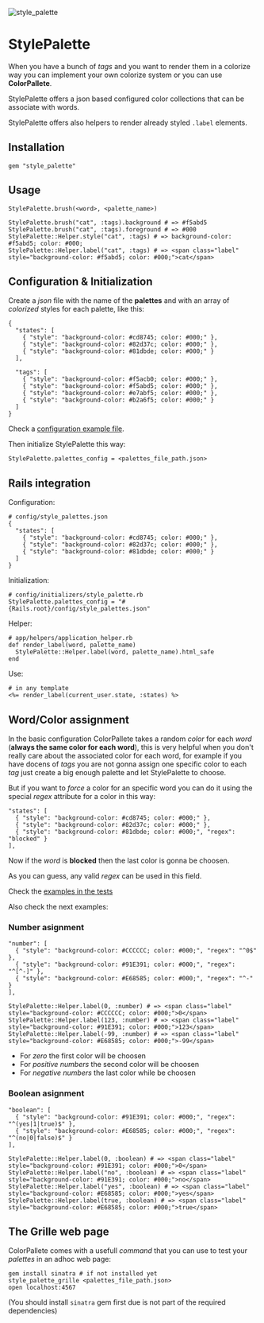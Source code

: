 ![style_palette](https://raw.github.com/fguillen/StylePalette/master/etc/style_palette.png)

# StylePalette

When you have a bunch of _tags_ and you want to render them in a colorize way you can implement your own colorize system or you can use **ColorPallete**.

StylePalette offers a json based configured color collections that can be associate with words.

StylePalette offers also helpers to render already styled `.label` elements.


## Installation

    gem "style_palette"

## Usage

    StylePalette.brush(<word>, <palette_name>)

    StylePalette.brush("cat", :tags).background # => #f5abd5
    StylePalette.brush("cat", :tags).foreground # => #000
    StylePalette::Helper.style("cat", :tags) # => background-color: #f5abd5; color: #000;
    StylePalette::Helper.label("cat", :tags) # => <span class="label" style="background-color: #f5abd5; color: #000;">cat</span>

## Configuration & Initialization

Create a _json_ file with the name of the **palettes** and with an array of _colorized_ styles for each palette, like this:

    {
      "states": [
        { "style": "background-color: #cd8745; color: #000;" },
        { "style": "background-color: #82d37c; color: #000;" },
        { "style": "background-color: #81dbde; color: #000;" }
      ],

      "tags": [
        { "style": "background-color: #f5acb0; color: #000;" },
        { "style": "background-color: #f5abd5; color: #000;" },
        { "style": "background-color: #e7abf5; color: #000;" },
        { "style": "background-color: #b2a6f5; color: #000;" }
      ]
    }

Check a [configuration example file](https://github.com/fguillen/StylePalette/blob/master/etc/style_palettes.example.json).

Then initialize StylePalette this way:

    StylePalette.palettes_config = <palettes_file_path.json>

## Rails integration

Configuration:

    # config/style_palettes.json
    {
      "states": [
        { "style": "background-color: #cd8745; color: #000;" },
        { "style": "background-color: #82d37c; color: #000;" },
        { "style": "background-color: #81dbde; color: #000;" }
      ]
    }

Initialization:

    # config/initializers/style_palette.rb
    StylePalette.palettes_config = "#{Rails.root}/config/style_palettes.json"

Helper:

    # app/helpers/application_helper.rb
    def render_label(word, palette_name)
      StylePalette::Helper.label(word, palette_name).html_safe
    end

Use:

    # in any template
    <%= render_label(current_user.state, :states) %>


## Word/Color assignment

In the basic configuration ColorPallete takes a random _color_ for each _word_ (**always the same color for each word**), this is very helpful when you don't really care about the associated color for each word, for example if you have docens of _tags_ you are not gonna assign one specific color to each _tag_ just create a big enough palette and let StylePalette to choose.

But if you want to _force_ a color for an specific word you can do it using the special _regex_ attribute for a color in this way:

    "states": [
      { "style": "background-color: #cd8745; color: #000;" },
      { "style": "background-color: #82d37c; color: #000;" },
      { "style": "background-color: #81dbde; color: #000;", "regex": "blocked" }
    ],

Now if the _word_ is **blocked** then the last color is gonna be choosen.

As you can guess, any valid _regex_ can be used in this field.

Check the [examples in the tests](https://github.com/fguillen/StylePalette/blob/master/test/style_palette_test.rb)

Also check the next examples:

### Number asignment

  	"number": [
  	  { "style": "background-color: #CCCCCC; color: #000;", "regex": "^0$" },
  	  { "style": "background-color: #91E391; color: #000;", "regex": "^[^-]" },
  	  { "style": "background-color: #E68585; color: #000;", "regex": "^-" }
  	],

  	StylePalette::Helper.label(0, :number) # => <span class="label" style="background-color: #CCCCCC; color: #000;">0</span>
  	StylePalette::Helper.label(123, :number) # => <span class="label" style="background-color: #91E391; color: #000;">123</span>
  	StylePalette::Helper.label(-99, :number) # => <span class="label" style="background-color: #E68585; color: #000;">-99</span>

* For _zero_ the first color will be choosen
* For _positive numbers_ the second color will be choosen
* For _negative numbers_ the last color while be choosen

### Boolean asignment

  	"boolean": [
  	  { "style": "background-color: #91E391; color: #000;", "regex": "^(yes|1|true)$" },
  	  { "style": "background-color: #E68585; color: #000;", "regex": "^(no|0|false)$" }
  	],

  	StylePalette::Helper.label(0, :boolean) # => <span class="label" style="background-color: #91E391; color: #000;">0</span>
  	StylePalette::Helper.label("no", :boolean) # => <span class="label" style="background-color: #91E391; color: #000;">no</span>
  	StylePalette::Helper.label("yes", :boolean) # => <span class="label" style="background-color: #E68585; color: #000;">yes</span>
  	StylePalette::Helper.label(true, :boolean) # => <span class="label" style="background-color: #E68585; color: #000;">true</span>


## The Grille web page

ColorPallete comes with a usefull _command_ that you can use to test your _palettes_ in an adhoc web page:

    gem install sinatra # if not installed yet
    style_palette_grille <palettes_file_path.json>
    open localhost:4567

(You should install `sinatra` gem first due is not part of the required dependencies)





